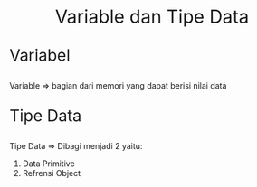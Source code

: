 <p style="text-align: center; font-size: 32px">Variable dan Tipe Data</p>

<p style="font-size: 28px">Variabel</p>
<p>Variable => bagian dari memori yang dapat berisi nilai data</p>

<p style="font-size: 28px">Tipe Data</p>
<p>Tipe Data =>  Dibagi menjadi 2 yaitu:</p>
<ol>
<li>Data Primitive</li>
<li>Refrensi Object</li>
</ol>